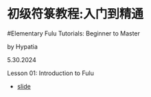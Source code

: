 # 初级符箓教程:入门到精通
#Elementary Fulu Tutorials: Beginner to Master

by Hypatia

5.30.2024

Lesson 01: Introduction to Fulu

- [slide](https://github.com/pxhypatia/EFT/blob/main/EFT01.pdf)
